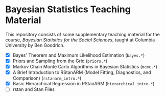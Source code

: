 # Bayesian Statistics Teaching Material

This repository consists of some supplementary teaching material for the course, *Bayesian Statistics for the Social Sciences*, taught at Columbia University by Ben Goodrich.


- [x] Bayes' Theorem and Maximum Likelihood Estimation (`bayes.*`)
- [x] Priors and Sampling from the Grid (`priors.*`)
- [x] Markov Chain Monte Carlo Algorithms in Bayesian Statistics (`mcmc.*`)
- [x] A Brief Introduction to RStanARM (Model Fitting, Diagnostics, and Comparison) (`rstanarm_intro.*`)
- [x] Basic Hierarchical Regression in RStanARM (`hierarchical_intro.*`)
- [ ] rstan and Stan Files
